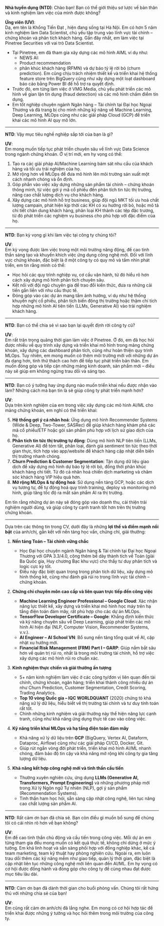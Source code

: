 
**Nhà tuyển dụng (NTD)**: Chào bạn! Bạn có thể giới thiệu sơ lược về bản thân và kinh nghiệm làm việc của mình được không?

**Ứng viên (ƯV)**:  
Dạ, em tên là Khổng Tiến Đạt , hiện đang sống tại Hà Nội. Em có hơn 5 năm kinh nghiệm làm Data Scientist, chủ yếu tập trung vào lĩnh vực tài chính – chứng khoán và phân tích khách hàng. Gần đây nhất, em làm việc tại Pinetree Securities với vai trò Data Scientist.

- Tại Pinetree, em đã tham gia xây dựng các mô hình AIML ví dụ như:
	- NEWS AI: 
	- Product recommendation
	- phân khúc khách hàng (RFMN) và dự báo tỷ lệ rời bỏ (churn prediction). Em cũng chịu trách nhiệm thiết kế và triển khai hệ thống feature store trên BigQuery cũng như xây dựng một loạt dashboard báo cáo bằng Power BI để hỗ trợ ra quyết định.
- Trước đó, em từng làm việc ở VMG Media, chủ yếu phát triển các mô hình về gian lận tín dụng (fraud detection) và các mô hình chấm điểm tín dụng.
- Em tốt nghiệp chuyên ngành Ngân hàng – Tài chính tại Đại học Ngoại Thương và đã trang bị cho mình những kỹ năng về Machine Learning, Deep Learning, MLOps cũng như các giải pháp Cloud (GCP) để triển khai các mô hình AI quy mô lớn.

---

**NTD**: Vậy mục tiêu nghề nghiệp sắp tới của bạn là gì?

**ƯV**:  
Em mong muốn tiếp tục phát triển chuyên sâu về lĩnh vực Data Science trong ngành chứng khoán. Ở vị trí mới, em hy vọng có thể:

1. Tạo ra các giải pháp AI/Machine Learning bám sát nhu cầu của khách hàng và tối ưu trải nghiệm của họ.
2. Mở rộng hơn về MLOps để đưa mô hình lên môi trường sản xuất một cách nhanh chóng và ổn định.
3. Góp phần vào việc xây dựng những sản phẩm tài chính – chứng khoán thông minh, từ việc gợi ý mã cổ phiếu đến phân tích tin tức thị trường, nâng cao chất lượng dịch vụ cho khách hàng.
4. Xây dựng các mô hình hỗ trợ business, giúp đội ngũ MKT tối ưu hoá chất lượng campain, phát hiện kịp thời các KH có xu hướng rời bỏ, hoặc mô tả chi tiết chân dung khách hàng, phân loại KH thành các tệp đặc trương, từ đó phát triển các nghiệm vụ business cho phù hợp với đặc điểm của họ.

---

**NTD**: Bạn kỳ vọng gì khi làm việc tại công ty chúng tôi?

**ƯV**:  
Em kỳ vọng được làm việc trong một môi trường năng động, đề cao tinh thần sáng tạo và khuyến khích việc ứng dụng công nghệ mới. Đối với lĩnh vực chứng khoán, đặc biệt là ở một công ty có quy mô và tầm nhìn phát triển, em tin rằng mình có thể:

- Học hỏi các quy trình nghiệp vụ, cơ cấu vận hành, từ đó hiểu rõ hơn cách xây dựng mô hình phân tích chuyên sâu.
- Kết nối với đội ngũ chuyên gia để trao đổi kiến thức, đưa ra những cải tiến gắn liền với nhu cầu thực tế.
- Đóng góp vào các dự án mang tầm ảnh hưởng, ví dụ như hệ thống khuyến nghị cổ phiếu, phân tích biến động thị trường hoặc thậm chí tích hợp những mô hình AI tiên tiến (LLMs, Generative AI) vào trải nghiệm khách hàng.

---

**NTD**: Bạn có thể chia sẻ vì sao bạn lại quyết định rời công ty cũ?

**ƯV**:  
Em rất trân trọng quãng thời gian làm việc ở Pinetree. Ở đó, em đã học hỏi được nhiều về quy trình xây dựng và triển khai mô hình trong mảng chứng khoán, xây dựng các dashboard phân tích, cũng như hoàn thiện quy trình MLOps. Tuy nhiên, em mong muốn có thêm môi trường mới với những dự án đa dạng hơn, tính thử thách cao hơn để tiếp tục phát triển bản thân. Em muốn đóng góp và tiếp cận những mảng kinh doanh, sản phẩm mới – điều này sẽ giúp em không ngừng trau dồi và sáng tạo.

---

**NTD**: Bạn có ý tưởng hay ứng dụng nào muốn triển khai nếu được nhận vào làm? Những cách mà bạn tin là sẽ giúp công ty phát triển mạnh hơn?

**ƯV**:  
Dựa trên kinh nghiệm của em trong việc xây dựng các mô hình AI/ML cho mảng chứng khoán, em nghĩ có thể triển khai:

5. **Hệ thống gợi ý cá nhân hoá**: Ứng dụng mô hình Recommender Systems (Wide & Deep, Two-Tower, SASRec) để giúp khách hàng khám phá các mã cổ phiếu/ETF hoặc gói sản phẩm phù hợp với lịch sử giao dịch của họ.
6. **Phân tích tin tức thị trường tự động**: Dùng mô hình NLP tiên tiến (LLMs, Generative AI) để tóm tắt, phân loại, đánh giá sentiment tin tức theo thời gian thực, tích hợp vào app/website để khách hàng cập nhật diễn biến thị trường nhanh chóng.
7. **Churn Prediction & Customer Segmentation**: Tận dụng dữ liệu giao dịch để xây dựng mô hình dự báo tỷ lệ rời bỏ, đồng thời phân khúc khách hàng chi tiết. Từ đó cá nhân hoá chiến dịch marketing và chăm sóc khách hàng VIP hiệu quả hơn.
8. **Mở rộng MLOps & tự động hoá**: Sử dụng nền tảng GCP, hoặc các dịch vụ tương tự, để tự động hoá quy trình training, deploy và monitoring mô hình, giúp tăng tốc độ ra mắt sản phẩm AI ra thị trường.

Em tin rằng những dự án này sẽ đóng góp vào doanh thu, cải thiện trải nghiệm người dùng, và giúp công ty cạnh tranh tốt hơn trên thị trường chứng khoán.

---

Dựa trên các thông tin trong CV, dưới đây là những **lợi thế và điểm mạnh nổi bật** của anh/chị, gắn kết với nền tảng học vấn, chứng chỉ, giải thưởng:

1. **Nền tảng Toán – Tài chính vững chắc**
    
    - Học Đại học chuyên ngành Ngân hàng & Tài chính tại Đại học Ngoại Thương với GPA 3.3/4.0, cộng thêm bề dày thành tích về Toán (giải Ba Quốc gia, Huy chương Bạc khu vực) cho thấy tư duy phân tích và logic cực kỳ tốt.
    - Điều này đặc biệt quan trọng trong phân tích dữ liệu, xây dựng mô hình thống kê, cũng như đánh giá rủi ro trong lĩnh vực tài chính – chứng khoán.
2. **Chứng chỉ chuyên môn cao cấp và liên quan trực tiếp đến công việc**
    
    - **Machine Learning Engineer Professional – Google Cloud**: Xác nhận năng lực thiết kế, xây dựng và triển khai mô hình học máy trên hạ tầng điện toán đám mây, rất phù hợp cho các dự án MLOps.
    - **TensorFlow Developer Certificate – Google**: Khẳng định kiến thức và kỹ năng chuyên sâu về Deep Learning, giúp phát triển các mô hình AI hiện đại (NLP, Computer Vision, Recommender Systems, v.v.).
    - **AI Engineer – AI School VN**: Bổ sung nền tảng tổng quát về AI, cập nhật xu hướng mới.
    - **Financial Risk Management (FRM) Part I – GARP**: Giúp nắm bắt sâu hơn về quản trị rủi ro, nhất là trong môi trường tài chính, hỗ trợ việc xây dựng các mô hình rủi ro chuẩn xác.
3. **Kinh nghiệm thực chiến và giải thưởng ấn tượng**
    
    - 5+ năm kinh nghiệm làm việc ở các công ty/đơn vị liên quan đến tài chính, chứng khoán, ngân hàng; triển khai thành công nhiều dự án như Churn Prediction, Customer Segmentation, Credit Scoring, Trading Analytics.
    - **Top 10 vòng Quốc gia – IQC WORLDQUANT** (2020) chứng tỏ khả năng xử lý dữ liệu, hiểu biết về thị trường tài chính và tư duy tính toán rất tốt.
    - Chính những kinh nghiệm và giải thưởng này thể hiện năng lực cạnh tranh, cũng như khả năng ứng dụng thực tế cao vào công việc.
4. **Kỹ năng triển khai MLOps và hạ tầng điện toán đám mây**
    
    - Khả năng xử lý dữ liệu trên **GCP** (BigQuery, Vertex AI, Dataform, Dataproc, Airflow) cũng như các giải pháp CI/CD, Docker, Git.
    - Giúp rút ngắn vòng đời phát triển, triển khai mô hình AI/ML nhanh chóng, đảm bảo độ tin cậy và khả năng mở rộng khi công ty gia tăng lượng dữ liệu.
5. **Khả năng kết hợp công nghệ mới và tinh thần cầu tiến**
    
    - Thường xuyên nghiên cứu, ứng dụng **LLMs (Generative AI, Transformers, Prompt Engineering)** và những phương pháp mới trong Xử lý Ngôn ngữ Tự nhiên (NLP), gợi ý sản phẩm (Recommendation Systems).
    - Tinh thần ham học hỏi, sẵn sàng cập nhật công nghệ, liên tục nâng cao chất lượng sản phẩm AI.

---

**NTD**: Rất cảm ơn bạn đã chia sẻ. Bạn còn điều gì muốn bổ sung để chúng tôi có cái nhìn rõ hơn về bạn không?

**ƯV**:  
Em đề cao tinh thần chủ động và cầu tiến trong công việc. Mỗi dự án em từng tham gia đều mong muốn có kết quả thực tế, không chỉ dừng ở mức ý tưởng. Em khá linh hoạt và sẵn sàng phối hợp với đồng nghiệp khác, kể cả team marketing, team kỹ thuật hay phòng nghiên cứu. Ngoài ra, em luôn trau dồi thêm các kỹ năng mềm như giao tiếp, quản lý thời gian, đặc biệt là cập nhật liên tục những công nghệ mới liên quan đến AI/ML. Em hy vọng có cơ hội được đồng hành và đóng góp cho công ty để cùng nhau đạt được mục tiêu lâu dài.

---

**NTD**: Cảm ơn bạn đã dành thời gian cho buổi phỏng vấn. Chúng tôi rất hứng thú với những chia sẻ của bạn!

**ƯV**:  
Em cũng rất cảm ơn anh/chị đã lắng nghe. Em mong có cơ hội hợp tác để triển khai được những ý tưởng và học hỏi thêm trong môi trường của công ty.
